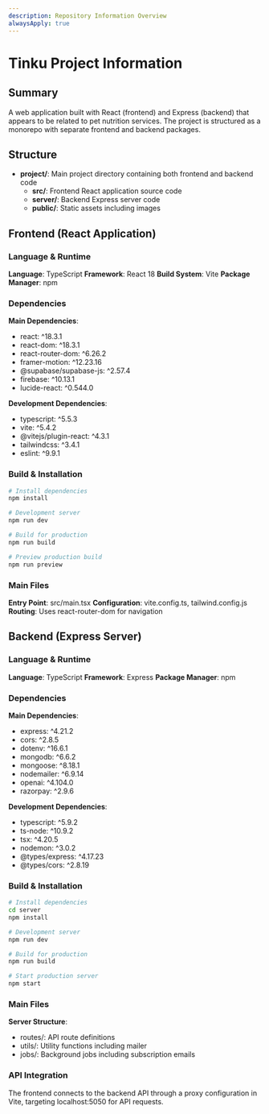 ```yaml
---
description: Repository Information Overview
alwaysApply: true
---
```


# Tinku Project Information

## Summary
A web application built with React (frontend) and Express (backend) that appears to be related to pet nutrition services. The project is structured as a monorepo with separate frontend and backend packages.

## Structure
- **project/**: Main project directory containing both frontend and backend code
  - **src/**: Frontend React application source code
  - **server/**: Backend Express server code
  - **public/**: Static assets including images

## Frontend (React Application)

### Language & Runtime
**Language**: TypeScript
**Framework**: React 18
**Build System**: Vite
**Package Manager**: npm

### Dependencies
**Main Dependencies**:
- react: ^18.3.1
- react-dom: ^18.3.1
- react-router-dom: ^6.26.2
- framer-motion: ^12.23.16
- @supabase/supabase-js: ^2.57.4
- firebase: ^10.13.1
- lucide-react: ^0.544.0

**Development Dependencies**:
- typescript: ^5.5.3
- vite: ^5.4.2
- @vitejs/plugin-react: ^4.3.1
- tailwindcss: ^3.4.1
- eslint: ^9.9.1

### Build & Installation
```bash
# Install dependencies
npm install

# Development server
npm run dev

# Build for production
npm run build

# Preview production build
npm run preview
```

### Main Files
**Entry Point**: src/main.tsx
**Configuration**: vite.config.ts, tailwind.config.js
**Routing**: Uses react-router-dom for navigation

## Backend (Express Server)

### Language & Runtime
**Language**: TypeScript
**Framework**: Express
**Package Manager**: npm

### Dependencies
**Main Dependencies**:
- express: ^4.21.2
- cors: ^2.8.5
- dotenv: ^16.6.1
- mongodb: ^6.6.2
- mongoose: ^8.18.1
- nodemailer: ^6.9.14
- openai: ^4.104.0
- razorpay: ^2.9.6

**Development Dependencies**:
- typescript: ^5.9.2
- ts-node: ^10.9.2
- tsx: ^4.20.5
- nodemon: ^3.0.2
- @types/express: ^4.17.23
- @types/cors: ^2.8.19

### Build & Installation
```bash
# Install dependencies
cd server
npm install

# Development server
npm run dev

# Build for production
npm run build

# Start production server
npm start
```

### Main Files
**Server Structure**:
- routes/: API route definitions
- utils/: Utility functions including mailer
- jobs/: Background jobs including subscription emails

### API Integration
The frontend connects to the backend API through a proxy configuration in Vite, targeting localhost:5050 for API requests.